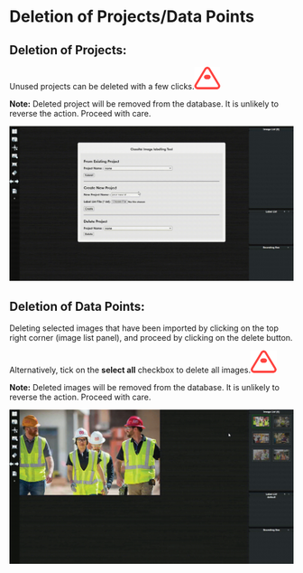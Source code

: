 # Deletion of Projects/Data Points

## Deletion of Projects:

Unused projects can be deleted with a few clicks.![](../../.gitbook/assets/0%20%282%29.png)

**Note:** Deleted project will be removed from the database. It is unlikely to reverse the action. Proceed with care.

![](../../.gitbook/assets/1%20%283%29.jpeg)

## Deletion of Data Points:

Deleting selected images that have been imported by clicking on the top right corner \(image list panel\), and proceed by clicking on the delete button.

Alternatively, tick on the **select all** checkbox to delete all images.![](../../.gitbook/assets/2%20%283%29.png)

**Note:** Deleted images will be removed from the database. It is unlikely to reverse the action. Proceed with care.

![](../../.gitbook/assets/3.jpeg)

